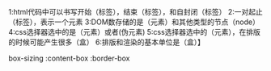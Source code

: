 
1:html代码中可以书写开始（标签），结束（标签），和自封闭（标签）
2:一对起止（标签），表示一个元素
3:DOM数存储的是（元素）和其他类型的节点（node）
4:css选择器选中的是（元素）或者(伪元素)
5:css选择器选中的（元素），在排版的时候可能产生很多（盒）
6:排版和渲染的基本单位是（盒）】

box-sizing
    :content-box
    :border-box